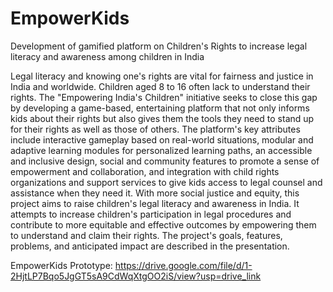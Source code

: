 # EmpowerKids
Development of gamified platform on Children's Rights to increase legal literacy and awareness among children in India

Legal literacy and knowing one's rights are vital for fairness and justice in India and worldwide. 
Children aged 8 to 16 often lack to understand their rights.
The "Empowering India's Children" initiative seeks to close this gap by developing a game-based, entertaining platform that not only informs kids about their rights but also gives them the tools they need to stand up for their rights as well as those of others.
The platform's key attributes include interactive gameplay based on real-world situations, modular and adaptive learning modules for personalized learning paths, an accessible and inclusive design, social and community features to promote a sense of empowerment and collaboration, and integration with child rights organizations and support services to give kids access to legal counsel and assistance when they need it. 
With more social justice and equity, this project aims to raise children's legal literacy and awareness in India. 
It attempts to increase children's participation in legal procedures and contribute to more equitable and effective outcomes by empowering them to understand and claim their rights. 
The project's goals, features, problems, and anticipated impact are described in the presentation.


EmpowerKids Prototype: https://drive.google.com/file/d/1-2HjtLP7Bqo5JgGT5sA9CdWqXtgOO2iS/view?usp=drive_link


